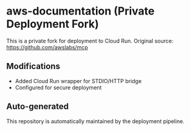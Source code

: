 # aws-documentation (Private Deployment Fork)

This is a private fork for deployment to Cloud Run.
Original source: https://github.com/awslabs/mcp

## Modifications
- Added Cloud Run wrapper for STDIO/HTTP bridge
- Configured for secure deployment

## Auto-generated
This repository is automatically maintained by the deployment pipeline.
